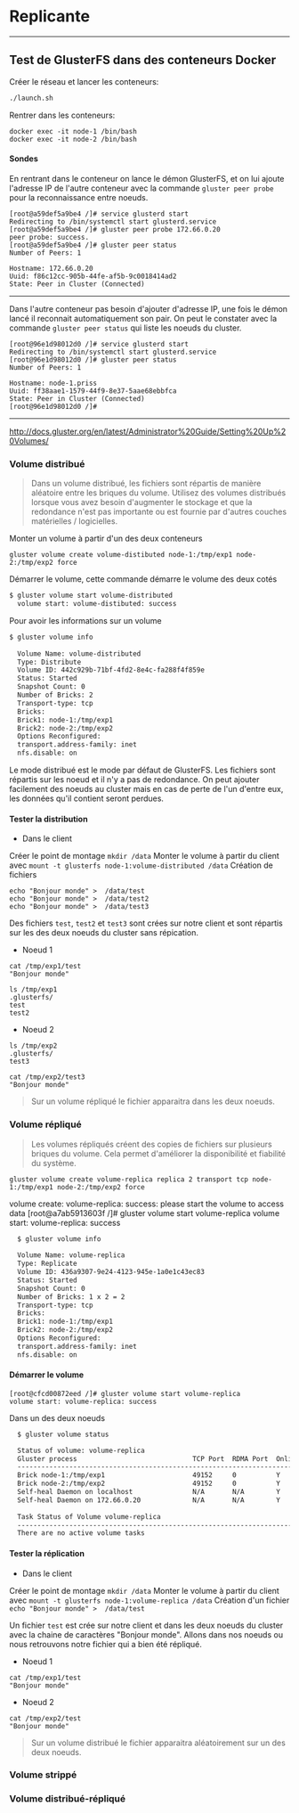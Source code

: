 Replicante
===================

----
## Test de GlusterFS dans des conteneurs Docker

Créer le réseau et lancer les conteneurs:

```bash
./launch.sh 
```

Rentrer dans les conteneurs:

`docker exec -it node-1 /bin/bash`   
`docker exec -it node-2 /bin/bash`


#### Sondes 

En rentrant dans le conteneur on lance le démon GlusterFS, et on lui ajoute l'adresse IP de l'autre conteneur avec la commande `gluster peer probe` pour la reconnaissance entre noeuds.

```
[root@a59def5a9be4 /]# service glusterd start
Redirecting to /bin/systemctl start glusterd.service
[root@a59def5a9be4 /]# gluster peer probe 172.66.0.20
peer probe: success. 
[root@a59def5a9be4 /]# gluster peer status
Number of Peers: 1

Hostname: 172.66.0.20
Uuid: f86c12cc-905b-44fe-af5b-9c0018414ad2
State: Peer in Cluster (Connected)
```

-------

Dans l'autre conteneur pas besoin d'ajouter d'adresse IP, une fois le démon lancé il reconnait automatiquement son pair. On peut le constater avec la commande `gluster peer status` qui liste les noeuds du cluster.

```
[root@96e1d98012d0 /]# service glusterd start
Redirecting to /bin/systemctl start glusterd.service
[root@96e1d98012d0 /]# gluster peer status
Number of Peers: 1

Hostname: node-1.priss
Uuid: ff38aae1-1579-44f9-8e37-5aae68ebbfca
State: Peer in Cluster (Connected)
[root@96e1d98012d0 /]# 
```


-------
http://docs.gluster.org/en/latest/Administrator%20Guide/Setting%20Up%20Volumes/

### Volume distribué

> Dans un volume distribué, les fichiers sont répartis de manière aléatoire entre les briques du volume. 
> Utilisez des volumes distribués lorsque vous avez besoin d'augmenter le stockage et que la redondance n'est pas importante ou est fournie par d'autres couches matérielles / logicielles.

Monter un volume à partir d'un des deux conteneurs

`gluster volume create volume-distibuted node-1:/tmp/exp1 node-2:/tmp/exp2 force`

Démarrer le volume, cette commande démarre le volume des deux cotés 

```bash 
$ gluster volume start volume-distributed
  volume start: volume-distibuted: success
```

Pour avoir les informations sur un volume

```bash 
$ gluster volume info
 
  Volume Name: volume-distributed
  Type: Distribute
  Volume ID: 442c929b-71bf-4fd2-8e4c-fa288f4f859e
  Status: Started
  Snapshot Count: 0
  Number of Bricks: 2
  Transport-type: tcp
  Bricks:
  Brick1: node-1:/tmp/exp1
  Brick2: node-2:/tmp/exp2
  Options Reconfigured:
  transport.address-family: inet
  nfs.disable: on
```

Le mode distribué est le mode par défaut de GlusterFS. Les fichiers sont répartis sur les noeud et il n'y a pas de redondance. On peut ajouter facilement des noeuds au cluster mais en cas de perte de l'un d'entre eux, les données qu'il contient seront perdues.

#### Tester la distribution 


- Dans le client 

Créer le point de montage `mkdir /data`
Monter le volume à partir du client avec `mount -t glusterfs node-1:volume-distributed /data`
Création de fichiers 

```
echo "Bonjour monde" >  /data/test
echo "Bonjour monde" >  /data/test2
echo "Bonjour monde" >  /data/test3
```

Des fichiers `test`, `test2` et `test3` sont crées sur notre client et sont répartis sur les des deux noeuds du cluster sans répication.

- Noeud 1 

```
cat /tmp/exp1/test
"Bonjour monde"

ls /tmp/exp1
.glusterfs/ 
test        
test2   
```

- Noeud 2

```
ls /tmp/exp2
.glusterfs/ 
test3

cat /tmp/exp2/test3
"Bonjour monde"
```

> Sur un volume répliqué le fichier apparaitra dans les deux noeuds.

### Volume répliqué

> Les volumes répliqués créent des copies de fichiers sur plusieurs briques du volume. Cela permet d'améliorer la disponibilité et fiabilité du système.

`gluster volume create volume-replica replica 2 transport tcp node-1:/tmp/exp1 node-2:/tmp/exp2 force`

volume create: volume-replica: success: please start the volume to access data
[root@a7ab5913603f /]# gluster volume start volume-replica
volume start: volume-replica: success

 
```bash
  $ gluster volume info
  
  Volume Name: volume-replica
  Type: Replicate
  Volume ID: 436a9307-9e24-4123-945e-1a0e1c43ec83
  Status: Started
  Snapshot Count: 0
  Number of Bricks: 1 x 2 = 2
  Transport-type: tcp
  Bricks:
  Brick1: node-1:/tmp/exp1
  Brick2: node-2:/tmp/exp2
  Options Reconfigured:
  transport.address-family: inet
  nfs.disable: on
```

#### Démarrer le volume

```
[root@cfcd00872eed /]# gluster volume start volume-replica
volume start: volume-replica: success
```

Dans un des deux noeuds

```bash
  $ gluster volume status

  Status of volume: volume-replica
  Gluster process                             TCP Port  RDMA Port  Online  Pid
  ------------------------------------------------------------------------------
  Brick node-1:/tmp/exp1                      49152     0          Y       496  
  Brick node-2:/tmp/exp2                      49152     0          Y       394  
  Self-heal Daemon on localhost               N/A       N/A        Y       517  
  Self-heal Daemon on 172.66.0.20             N/A       N/A        Y       415  
  
  Task Status of Volume volume-replica
  ------------------------------------------------------------------------------
  There are no active volume tasks
``` 


#### Tester la réplication 


- Dans le client 

Créer le point de montage `mkdir /data`
Monter le volume à partir du client avec `mount -t glusterfs node-1:volume-replica /data`
Création d'un fichier `echo "Bonjour monde" >  /data/test`

Un fichier `test` est crée sur notre client et dans les deux noeuds du cluster avec la chaine de caractères "Bonjour monde".
Allons dans nos noeuds ou nous retrouvons notre fichier qui a bien été répliqué.

- Noeud 1 

```
cat /tmp/exp1/test
"Bonjour monde"
```

- Noeud 2

```
cat /tmp/exp2/test
"Bonjour monde"
```

> Sur un volume distribué le fichier apparaitra aléatoirement sur un des deux noeuds.

### Volume strippé

### Volume distribué-répliqué
